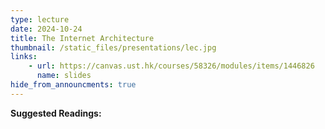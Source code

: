 ```yaml
---
type: lecture
date: 2024-10-24
title: The Internet Architecture
thumbnail: /static_files/presentations/lec.jpg
links: 
    - url: https://canvas.ust.hk/courses/58326/modules/items/1446826
      name: slides
hide_from_announcments: true
---
```

**Suggested Readings:**


